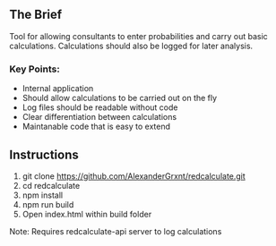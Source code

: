 ## The Brief

Tool for allowing consultants to enter probabilities and carry out basic calculations. 
Calculations should also be logged for later analysis.

### Key Points:

* Internal application
* Should allow calculations to be carried out on the fly
* Log files should be readable without code
* Clear differentiation between calculations
* Maintanable code that is easy to extend

## Instructions

1. git clone https://github.com/AlexanderGrxnt/redcalculate.git
2. cd redcalculate
3. npm install
4. npm run build
5. Open index.html within build folder

Note: Requires redcalculate-api server to log calculations



